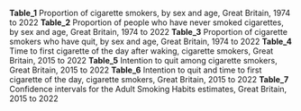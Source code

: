 **Table_1**	Proportion of cigarette smokers, by sex and age, Great Britain, 1974 to 2022
**Table_2**	Proportion of people who have never smoked cigarettes, by sex and age, Great Britain, 1974 to 2022
**Table_3**	Proportion of cigarette smokers who have quit, by sex and age, Great Britain, 1974 to 2022
**Table_4**	Time to first cigarette of the day after waking, cigarette smokers, Great Britain, 2015 to 2022
**Table_5**	Intention to quit among cigarette smokers, Great Britain, 2015 to 2022
**Table_6**	Intention to quit and time to first cigarette of the day, cigarette smokers, Great Britain, 2015 to 2022
**Table_7**	Confidence intervals for the Adult Smoking Habits estimates, Great Britain, 2015 to 2022